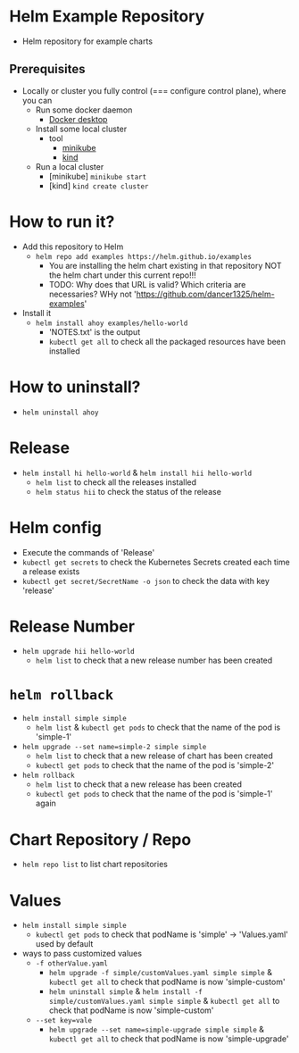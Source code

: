 # Helm Example Repository
* Helm repository for example charts
## Prerequisites
* Locally or cluster you fully control (=== configure control plane), where you can
  * Run some docker daemon
    * [Docker desktop](https://www.docker.com/products/docker-desktop/)
  * Install some local cluster
    * tool
      * [minikube](https://minikube.sigs.k8s.io/docs/start/)
      * [kind](https://kind.sigs.k8s.io/)
  * Run a local cluster
    * [minikube]  `minikube start`
    * [kind] `kind create cluster`

# How to run it?
* Add this repository to Helm
  * `helm repo add examples https://helm.github.io/examples`
    * You are installing the helm chart existing in that repository NOT the helm chart under this current repo!!!
    * TODO: Why does that URL is valid? Which criteria are necessaries? WHy not 'https://github.com/dancer1325/helm-examples'
* Install it
  * `helm install ahoy examples/hello-world`
    * 'NOTES.txt' is the output
    * `kubectl get all` to check all the packaged resources have been installed

# How to uninstall?
* `helm uninstall ahoy`

# Release
* `helm install hi hello-world` & `helm install hii hello-world`
  * `helm list` to check all the releases installed
  * `helm status hii` to check the status of the release

# Helm config
* Execute the commands of 'Release'
* `kubectl get secrets` to check the Kubernetes Secrets created each time a release exists
* `kubectl get secret/SecretName -o json` to check the data with key 'release'

# Release Number
* `helm upgrade hii hello-world`
  * `helm list` to check that a new release number has been created

# `helm rollback`
* `helm install simple simple`
  * `helm list` & `kubectl get pods` to check that the name of the pod is 'simple-1'
* `helm upgrade --set name=simple-2 simple simple`
  * `helm list` to check that a new release of chart has been created
  * `kubectl get pods` to check that the name of the pod is 'simple-2'
* `helm rollback`
  * `helm list` to check that a new release has been created
  * `kubectl get pods` to check that the name of the pod is 'simple-1' again

# Chart Repository / Repo
* `helm repo list` to list chart repositories

# Values
* `helm install simple simple`
  * `kubectl get pods` to check that podName is 'simple' -> 'Values.yaml' used by default
* ways to pass customized values
  * `-f otherValue.yaml`
    * `helm upgrade -f simple/customValues.yaml simple simple` & `kubectl get all` to check that podName is now 'simple-custom'
    * `helm uninstall simple` & `helm install -f simple/customValues.yaml simple simple` & `kubectl get all` to check that podName is now 'simple-custom'
  * `--set key=vale`
    * `helm upgrade --set name=simple-upgrade simple simple` & `kubectl get all` to check that podName is now 'simple-upgrade'
